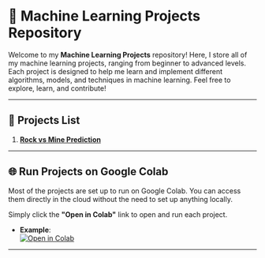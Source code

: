# 🧠 **Machine Learning Projects Repository**

Welcome to my **Machine Learning Projects** repository! Here, I store all of my machine learning projects, ranging from beginner to advanced levels. Each project is designed to help me learn and implement different algorithms, models, and techniques in machine learning. Feel free to explore, learn, and contribute!

---

## 📂 **Projects List**
1. [**Rock vs Mine Prediction**](./rock_vs_mine_prediction)

---

## 🌐 **Run Projects on Google Colab**
Most of the projects are set up to run on Google Colab. You can access them directly in the cloud without the need to set up anything locally.

Simply click the **"Open in Colab"** link to open and run each project.

- **Example**:  
  [![Open in Colab](https://colab.research.google.com/assets/colab-badge.svg)](https://colab.research.google.com/drive/YOUR_GOOGLE_COLAB_LINK)

---
